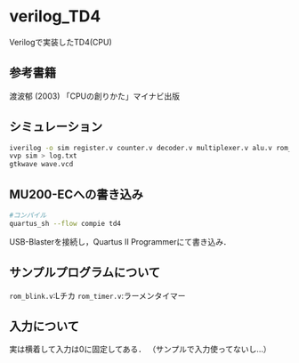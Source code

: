 # verilog_TD4
Verilogで実装したTD4(CPU)
## 参考書籍
渡波郁 (2003) 「CPUの創りかた」マイナビ出版

## シミュレーション
```bash
iverilog -o sim register.v counter.v decoder.v multiplexer.v alu.v rom_blink.v td4.v testbench.v
vvp sim > log.txt
gtkwave wave.vcd
```

## MU200-ECへの書き込み
```bash
#コンパイル
quartus_sh --flow compie td4
```
USB-Blasterを接続し，Quartus II Programmerにて書き込み．

## サンプルプログラムについて
`rom_blink.v`:Lチカ
`rom_timer.v`:ラーメンタイマー

## 入力について
実は横着して入力は0に固定してある．
（サンプルで入力使ってないし…）

